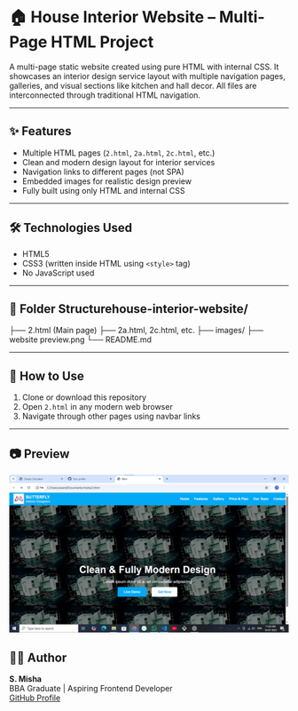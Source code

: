 # 🏠 House Interior Website – Multi-Page HTML Project

A multi-page static website created using pure HTML with internal CSS. It showcases an interior design service layout with multiple navigation pages, galleries, and visual sections like kitchen and hall decor. All files are interconnected through traditional HTML navigation.

---

## ✨ Features

- Multiple HTML pages (`2.html`, `2a.html`, `2c.html`, etc.)
- Clean and modern design layout for interior services
- Navigation links to different pages (not SPA)
- Embedded images for realistic design preview
- Fully built using only HTML and internal CSS

---

## 🛠 Technologies Used

- HTML5
- CSS3 (written inside HTML using `<style>` tag)
- No JavaScript used

---

## 📁 Folder Structurehouse-interior-website/
├── 2.html (Main page)
├── 2a.html, 2c.html, etc.
├── images/
├── website preview.png
└── README.md

---

## 🚀 How to Use

1. Clone or download this repository
2. Open `2.html` in any modern web browser
3. Navigate through other pages using navbar links

---
## 📷 Preview


![Website Screenshot](website%20preview.png)


## 👩‍💻 Author

**S. Misha**  
BBA Graduate | Aspiring Frontend Developer  
[GitHub Profile](https://github.com/Mi-Isha16)

